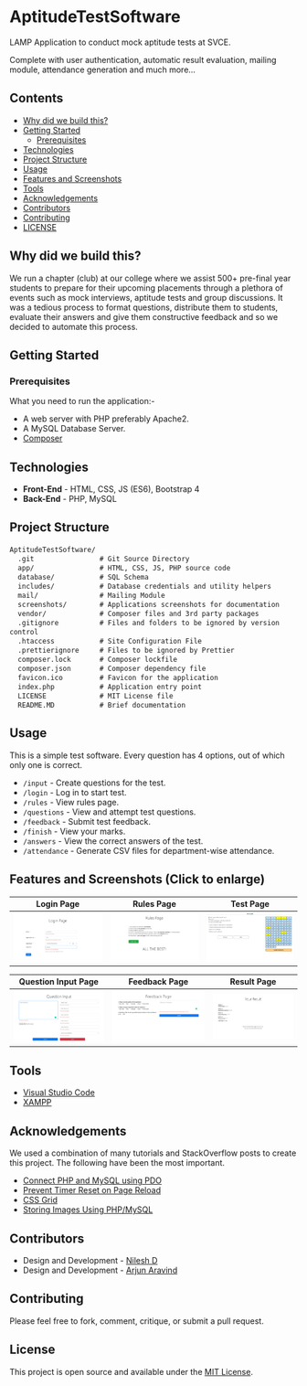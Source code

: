 # AptitudeTestSoftware

LAMP Application to conduct mock aptitude tests at SVCE.

Complete with user authentication, automatic result evaluation, mailing module, attendance generation and much more...

## Contents
- [Why did we build this?](#why-did-we-build-this)
- [Getting Started](#getting-started)
  - [Prerequisites](#prerequisites)
- [Technologies](#technologies)
- [Project Structure](#project-structure)
- [Usage](#usage)
- [Features and Screenshots](#features-and-screenshots-click-to-enlarge)
- [Tools](#tools)
- [Acknowledgements](#acknowledgements)
- [Contributors](#contributors)
- [Contributing](#contributing)
- [LICENSE](#license)

## Why did we build this?
We run a chapter (club) at our college where we assist 500+ pre-final year students to prepare for their upcoming placements through a plethora of events such as mock interviews, aptitude tests and group discussions. It was a tedious process to format questions, distribute them to students, evaluate their answers and give them constructive feedback and so we decided to automate this process.

## Getting Started
 
### Prerequisites
What you need to run the application:-
* A web server with PHP preferably Apache2.
* A MySQL Database Server.
* [Composer](https://getcomposer.org/download/)

## Technologies
* **Front-End** - HTML, CSS, JS (ES6), Bootstrap 4
* **Back-End**  - PHP, MySQL

## Project Structure

```
AptitudeTestSoftware/
  .git                # Git Source Directory
  app/                # HTML, CSS, JS, PHP source code
  database/           # SQL Schema
  includes/           # Database credentials and utility helpers
  mail/               # Mailing Module
  screenshots/        # Applications screenshots for documentation
  vendor/             # Composer files and 3rd party packages
  .gitignore          # Files and folders to be ignored by version control
  .htaccess           # Site Configuration File
  .prettierignore     # Files to be ignored by Prettier
  composer.lock       # Composer lockfile
  composer.json       # Composer dependency file
  favicon.ico         # Favicon for the application
  index.php           # Application entry point
  LICENSE             # MIT License file
  README.MD           # Brief documentation
```

## Usage
This is a simple test software. Every question has 4 options, out of which only one is correct.

* `/input` - Create questions for the test.
* `/login` - Log in to start test.
* `/rules` - View rules page.
* `/questions` - View and attempt test questions.
* `/feedback` - Submit test feedback.
* `/finish` - View your marks.
* `/answers` - View the correct answers of the test.
* `/attendance` - Generate CSV files for department-wise attendance.

## Features and Screenshots (Click to enlarge)
| Login Page                        | Rules Page                        | Test Page                        | 
| --------------------------------- | --------------------------------- | -------------------------------- | 
| <img src="screenshots/login.png"> | <img src="screenshots/rules.png"> | <img src="screenshots/test.png"> | 

| Question Input Page               | Feedback Page                        | Result Page                        |
| --------------------------------- | ---------------------------------    | ---------------------------------- |
| <img src="screenshots/input.png"> | <img src="screenshots/feedback.png"> | <img src="screenshots/result.png"> |

## Tools
* [Visual Studio Code](https://code.visualstudio.com/)
* [XAMPP](https://www.apachefriends.org/download.html)

## Acknowledgements
We used a combination of many tutorials and StackOverflow posts to create this project. The following have been the most important.
* [Connect PHP and MySQL using PDO](https://phpdelusions.net/pdo)
* [Prevent Timer Reset on Page Reload](https://stackoverflow.com/questions/49497658/prevent-timer-reset-on-page-refresh)
* [CSS Grid](https://css-tricks.com/snippets/css/complete-guide-grid/)
* [Storing Images Using PHP/MySQL](https://stackoverflow.com/questions/26757659/how-to-store-images-in-mysql-database-using-php)

## Contributors
* Design and Development - [Nilesh D](https://github.com/Nilesh2000)
* Design and Development - [Arjun Aravind](https://github.com/ArjArv98)

## Contributing
Please feel free to fork, comment, critique, or submit a pull request.

## License
This project is open source and available under the [MIT License](https://github.com/ForeseTech/AptitudeTestSoftware/blob/main/LICENSE).
